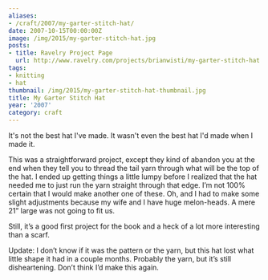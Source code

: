 ```yaml
---
aliases:
- /craft/2007/my-garter-stitch-hat/
date: 2007-10-15T00:00:00Z
image: /img/2015/my-garter-stitch-hat.jpg
posts:
- title: Ravelry Project Page
  url: http://www.ravelry.com/projects/brianwisti/my-garter-stitch-hat
tags:
- knitting
- hat
thumbnail: /img/2015/my-garter-stitch-hat-thumbnail.jpg
title: My Garter Stitch Hat
year: '2007'
category: craft
---
```

It's not the best hat I've made. It wasn't even the best hat I'd made when I made it.
<!--more-->

This was a straightforward project, except they kind of abandon you at the end when they tell you to thread the tail yarn through what will be the top of the hat. I ended up getting things a little lumpy before I realized that the hat needed me to just run the yarn straight through that edge. I’m not 100% certain that I would make another one of these. Oh, and I had to make some slight adjustments because my wife and I have huge melon-heads. A mere 21” large was not going to fit us.

Still, it’s a good first project for the book and a heck of a lot more interesting than a scarf.

Update: I don’t know if it was the pattern or the yarn, but this hat lost what little shape it had in a couple months. Probably the yarn, but it’s still disheartening. Don’t think I’d make this again.
